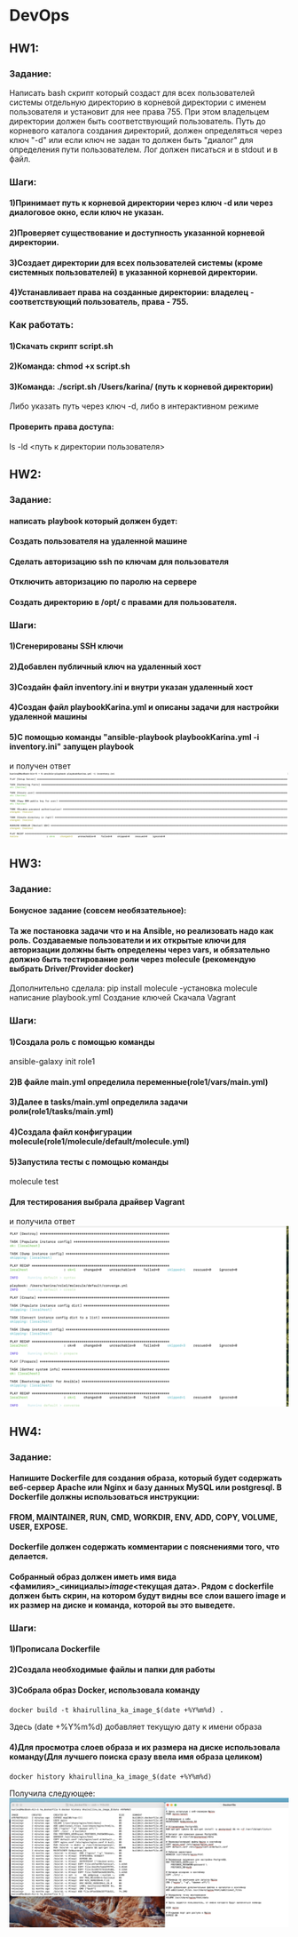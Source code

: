 # DevOps
## HW1:
### Задание:
 Написать bash скрипт который создаст для всех пользователей системы отдельную директорию в корневой директории с именем пользователя и установит для нее права 755. При этом владельцем директории должен быть соответствующий пользователь. Путь до корневого каталога создания директорий, должен определяться через ключ "-d"  или если ключ не задан то должен быть "диалог" для определения пути пользователем. Лог должен писаться и в stdout и в файл.

 ### Шаги:
 #### 1)Принимает путь к корневой директории через ключ -d или через диалоговое окно, если ключ не указан.
 #### 2)Проверяет существование и доступность указанной корневой директории.
 #### 3)Создает директории для всех пользователей системы (кроме системных пользователей) в указанной корневой директории.
 #### 4)Устанавливает права на созданные директории: владелец - соответствующий пользователь, права - 755.

 ### Как работать:
 #### 1)Скачать скрипт script.sh 
 #### 2)Команда: chmod +x script.sh
 #### 3)Команда: ./script.sh /Users/karina/ (путь к корневой директории)
 Либо указать путь через ключ -d, либо в интерактивном режиме

 #### Проверить права доступа:
 ls -ld <путь к директории пользователя>

 ## HW2:
 ### Задание: 
 #### написать playbook который должен будет:
 #### Создать пользователя на удаленной машине
 #### Сделать авторизацию ssh по ключам для пользователя
 #### Отключить авторизацию по паролю на сервере
 #### Создать директорию в /opt/ с правами для пользователя.

 ### Шаги:
 #### 1)Сгенерированы SSH ключи
#### 2)Добавлен публичный ключ на удаленный хост
#### 3)Создайн файл inventory.ini и внутри указан удаленный хост 
#### 4)Создан файл playbookKarina.yml и описаны задачи для настройки удаленной машины
#### 5)С помощью команды "ansible-playbook playbookKarina.yml -i inventory.ini" запущен playbook
и получен ответ 
![Screen](https://github.com/karinaKhairullina/DevOps/blob/main/Снимок%20экрана%202024-03-25%20в%2017.16.02.png)

## HW3:
### Задание:
#### Бонусное задание (совсем необязательное):
#### Та же постановка задачи что и на Ansible, но реализовать надо как роль. Создаваемые пользователи и их открытые ключи для авторизации должны быть определены через vars, и обязательно должно быть тестирование роли через molecule (рекомендую выбрать  Driver/Provider docker)

Дополнительно сделала:
pip install molecule -установка molecule
написание playbook.yml
Создание ключей
Скачала Vagrant 


### Шаги:
#### 1)Создала роль с помощью команды 
ansible-galaxy init role1
#### 2)В файле main.yml определила переменные(role1/vars/main.yml)
#### 3)Далее в tasks/main.yml определила задачи роли(role1/tasks/main.yml)
#### 4)Создала файл конфигурации molecule(role1/molecule/default/molecule.yml)
#### 5)Запустила тесты с помощью команды 
molecule test
#### Для тестирования выбрала драйвер Vagrant
и получила ответ
![Screen](https://github.com/karinaKhairullina/DevOps/blob/main/Снимок%20экрана%202024-04-14%20в%2015.49.59.png)

## HW4:
### Задание:
#### Напишите Dockerfile для создания образа, который будет содержать веб-сервер Apache или Nginx и базу данных MySQL или postgresql. В Dockerfile должны использоваться инструкции: 
#### FROM, MAINTAINER, RUN, CMD, WORKDIR, ENV, ADD, COPY, VOLUME, USER, EXPOSE.
#### Dockerfile должен содержать комментарии с пояснениями того, что делается. 
#### Собранный образ должен иметь имя вида <фамилия>_<инициалы>_image_<текущая дата>. Рядом с dockerfile должен быть скрин, на котором будут видны все слои вашего image и их размер на диске и команда, которой вы это выведете.

### Шаги:
#### 1)Прописала Dockerfile
#### 2)Создала необходимые файлы и папки для работы
#### 3)Собрала образ Docker, использовала команду
` docker build -t khairullina_ka_image_$(date +%Y%m%d) . `

Здесь (date +%Y%m%d) добавляет текущую дату к имени образа

#### 4)Для просмотра слоев образа и их размера на диске использовала команду(Для лучшего поиска сразу ввела имя образа целиком)
` docker history khairullina_ka_image_$(date +%Y%m%d) `

Получила следующее: 
![Screen](https://github.com/karinaKhairullina/DevOps/blob/main/Снимок%20экрана%202024-04-26%20в%2017.59.18.png)




















